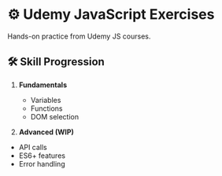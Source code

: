 # ⚙️ Udemy JavaScript Exercises

Hands-on practice from Udemy JS courses.

## 🛠️ Skill Progression
1. **Fundamentals**
   - Variables
   - Functions
   - DOM selection

2. **Advanced (WIP)**
  - API calls
  - ES6+ features
  - Error handling
